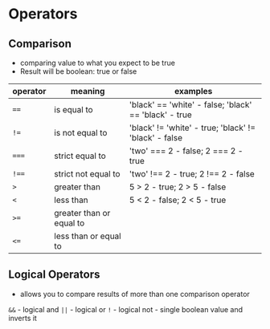 # Operators

## Comparison
- comparing value to what you expect to be true
- Result will be boolean: true or false


|**operator** | **meaning** | **examples** 
|-------------------|-----------------------|---------------|
|`==` | is equal to | 'black' == 'white' - false; 'black' == 'black' - true|
|`!=`| is not equal to | 'black' != 'white' - true; 'black' != 'black' - false |
|`===` | strict equal to | 'two' === 2 - false; 2 === 2 - true |
|`!==`| strict not equal to| 'two' !== 2 - true; 2 !== 2 - false |
|`>`| greater than | 5 > 2 - true; 2 > 5 - false| 
|`<`| less than|  5 < 2 - false; 2 < 5 - true| 
|`>=`| greater than or equal to | |
|`<=`| less than or equal to| |


## Logical Operators
- allows you to compare results of more than one comparison operator

``` && ``` - logical and 
``` || ``` - logical or
``` ! ``` - logical not - single boolean value and inverts it



